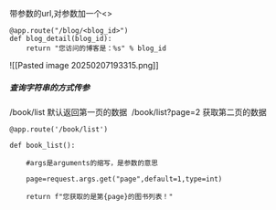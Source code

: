 带参数的url,对参数加一个<>
```
@app.route("/blog/<blog_id>")
def blog_detail(blog_id):
    return "您访问的博客是：%s" % blog_id
```
![[Pasted image 20250207193315.png]]

##### 查询字符串的方式传参
/book/list 默认返回第一页的数据  /book/list?page=2 获取第二页的数据
```
@app.route('/book/list')

def book_list():

    #args是arguments的缩写，是参数的意思

    page=request.args.get("page",default=1,type=int)

    return f"您获取的是第{page}的图书列表！"
```